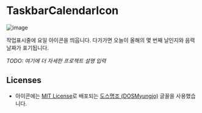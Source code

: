 # TaskbarCalendarIcon

![image](https://user-images.githubusercontent.com/31509569/156216255-538aa213-2f45-49aa-9128-3c2e70f7ac33.png)

작업표시줄에 요일 아이콘을 띄웁니다. 다가가면 오늘이 올해의 몇 번째 날인지와 음력 날짜가 표기됩니다.

*TODO: 여기에 더 자세한 프로젝트 설명 입력*
 
## Licenses
* 아이콘에는 [MIT License](https://github.com/hurss/fonts/blob/master/LICENSE.txt)로 배포되는 [도스명조 (DOSMyungjo)](https://github.com/hurss/fonts) 글꼴을 사용했습니다.
